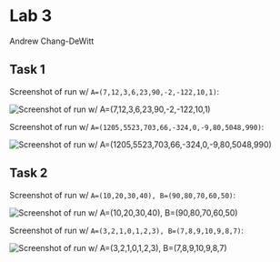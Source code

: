 # Lab 3

Andrew Chang-DeWitt

## Task 1

Screenshot of run w/ `A=(7,12,3,6,23,90,-2,-122,10,1)`:

![Screenshot of run w/ `A=(7,12,3,6,23,90,-2,-122,10,1)`](./task1a.png)

Screenshot of run w/ `A=(1205,5523,703,66,-324,0,-9,80,5048,990)`:

![Screenshot of run w/ `A=(1205,5523,703,66,-324,0,-9,80,5048,990)`](./task1b.png)

## Task 2

Screenshot of run w/ `A=(10,20,30,40), B=(90,80,70,60,50)`:

![Screenshot of run w/ `A=(10,20,30,40), B=(90,80,70,60,50)`](./task2a.png)

Screenshot of run w/ `A=(3,2,1,0,1,2,3), B=(7,8,9,10,9,8,7)`:

![Screenshot of run w/ `A=(3,2,1,0,1,2,3), B=(7,8,9,10,9,8,7)`](./task2b.png)
